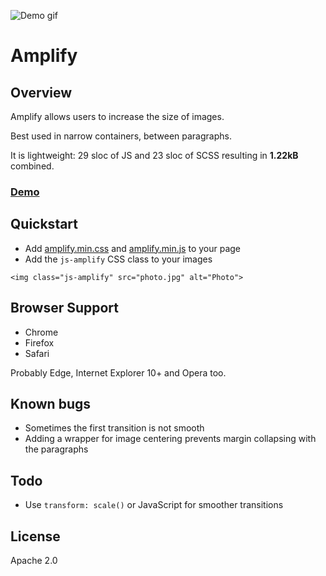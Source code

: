 ![Demo gif](docs/demo.gif)

# Amplify

## Overview

Amplify allows users to increase the size of images.

Best used in narrow containers, between paragraphs.

It is lightweight: 29 sloc of JS and 23 sloc of SCSS resulting in **1.22kB** combined.

### [Demo](https://charlestati.github.io/amplify)

## Quickstart

- Add [amplify.min.css](docs/amplify.min.css) and [amplify.min.js](docs/amplify.min.js) to your page
- Add the `js-amplify` CSS class to your images

`<img class="js-amplify" src="photo.jpg" alt="Photo">`

## Browser Support

- Chrome
- Firefox
- Safari

Probably Edge, Internet Explorer 10+ and Opera too.

## Known bugs

- Sometimes the first transition is not smooth
- Adding a wrapper for image centering prevents margin collapsing with the paragraphs

## Todo

- Use `transform: scale()` or JavaScript for smoother transitions

## License

Apache 2.0
